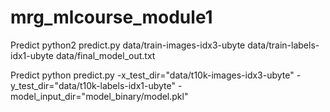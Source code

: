 # mrg_mlcourse_module1
Predict
python2 predict.py data/train-images-idx3-ubyte data/train-labels-idx1-ubyte data/final_model_out.txt

Predict
python predict.py -x_test_dir="data/t10k-images-idx3-ubyte" -y_test_dir="data/t10k-labels-idx1-ubyte" -model_input_dir="model_binary/model.pkl"
